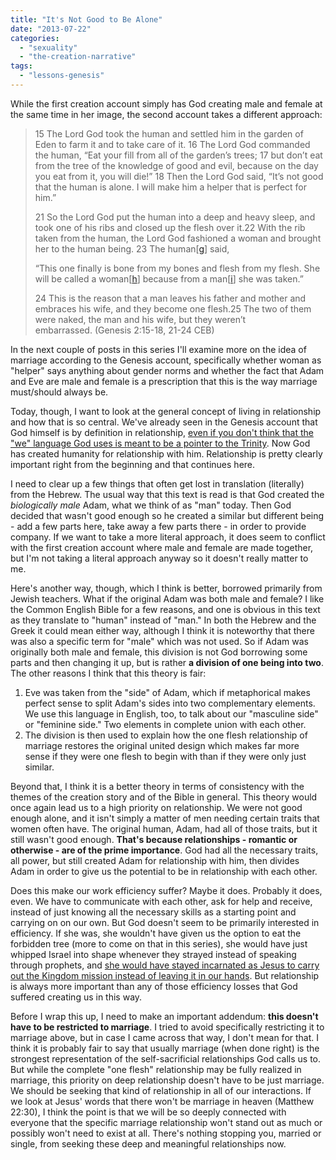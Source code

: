 ```yaml
---
title: "It's Not Good to Be Alone"
date: "2013-07-22"
categories: 
  - "sexuality"
  - "the-creation-narrative"
tags: 
  - "lessons-genesis"
---
```


While the first creation account simply has God creating male and female at the same time in her image, the second account takes a different approach:

> 15 The Lord God took the human and settled him in the garden of Eden to farm it and to take care of it. 16 The Lord God commanded the human, “Eat your fill from all of the garden’s trees; 17 but don’t eat from the tree of the knowledge of good and evil, because on the day you eat from it, you will die!” 18 Then the Lord God said, “It’s not good that the human is alone. I will make him a helper that is perfect for him.”
> 
> 21 So the Lord God put the human into a deep and heavy sleep, and took one of his ribs and closed up the flesh over it.22 With the rib taken from the human, the Lord God fashioned a woman and brought her to the human being. 23 The human\[[g](https://www.biblegateway.com/passage/?search=genesis%202&version=CEB#fen-CEB-54g "See footnote g")\] said,
> 
> “This one finally is bone from my bones and flesh from my flesh. She will be called a woman\[[h](https://www.biblegateway.com/passage/?search=genesis%202&version=CEB#fen-CEB-54h "See footnote h")\] because from a man\[[i](https://www.biblegateway.com/passage/?search=genesis%202&version=CEB#fen-CEB-54i "See footnote i")\] she was taken.”
> 
> 24 This is the reason that a man leaves his father and mother and embraces his wife, and they become one flesh.25 The two of them were naked, the man and his wife, but they weren’t embarrassed. (Genesis 2:15-18, 21-24 CEB)

<!--more-->In the next couple of posts in this series I'll examine more on the idea of marriage according to the Genesis account, specifically whether woman as "helper" says anything about gender norms and whether the fact that Adam and Eve are male and female is a prescription that this is the way marriage must/should always be.

Today, though, I want to look at the general concept of living in relationship and how that is so central. We've already seen in the Genesis account that God himself is by definition in relationship, [even if you don't think that the "we" language God uses is meant to be a pointer to the Trinity](http://anabaptistredux.com/the-trinity-in-the-creation-story/ "The Trinity in the Creation Story"). Now God has created humanity for relationship with him. Relationship is pretty clearly important right from the beginning and that continues here.

I need to clear up a few things that often get lost in translation (literally) from the Hebrew. The usual way that this text is read is that God created the _biologically male_ Adam, what we think of as "man" today. Then God decided that wasn't good enough so he created a similar but different being - add a few parts here, take away a few parts there - in order to provide company. If we want to take a more literal approach, it does seem to conflict with the first creation account where male and female are made together, but I'm not taking a literal approach anyway so it doesn't really matter to me.

Here's another way, though, which I think is better, borrowed primarily from Jewish teachers. What if the original Adam was both male and female? I like the Common English Bible for a few reasons, and one is obvious in this text as they translate to "human" instead of "man." In both the Hebrew and the Greek it could mean either way, although I think it is noteworthy that there was also a specific term for "male" which was not used. So if Adam was originally both male and female, this division is not God borrowing some parts and then changing it up, but is rather **a division of one being into two**. The other reasons I think that this theory is fair:

1. Eve was taken from the "side" of Adam, which if metaphorical makes perfect sense to split Adam's sides into two complementary elements. We use this language in English, too, to talk about our "masculine side" or "feminine side." Two elements in complete union with each other.
2. The division is then used to explain how the one flesh relationship of marriage restores the original united design which makes far more sense if they were one flesh to begin with than if they were only just similar.

Beyond that, I think it is a better theory in terms of consistency with the themes of the creation story and of the Bible in general. This theory would once again lead us to a high priority on relationship. We were not good enough alone, and it isn't simply a matter of men needing certain traits that women often have. The original human, Adam, had all of those traits, but it still wasn't good enough. **That's because relationships - romantic or otherwise - are of the prime importance**. God had all the necessary traits, all power, but still created Adam for relationship with him, then divides Adam in order to give us the potential to be in relationship with each other.

Does this make our work efficiency suffer? Maybe it does. Probably it does, even. We have to communicate with each other, ask for help and receive, instead of just knowing all the necessary skills as a starting point and carrying on on our own. But God doesn't seem to be primarily interested in efficiency. If she was, she wouldn't have given us the option to eat the forbidden tree (more to come on that in this series), she would have just whipped Israel into shape whenever they strayed instead of speaking through prophets, and [she would have stayed incarnated as Jesus to carry out the Kingdom mission instead of leaving it in our hands](http://anabaptistredux.com/why-did-jesus-leave/ "Why Did Jesus Leave? and How We Have Failed"). But relationship is always more important than any of those efficiency losses that God suffered creating us in this way.

Before I wrap this up, I need to make an important addendum: **this doesn't have to be restricted to marriage**. I tried to avoid specifically restricting it to marriage above, but in case I came across that way, I don't mean for that. I think it is probably fair to say that usually marriage (when done right) is the strongest representation of the self-sacrificial relationships God calls us to. But while the complete "one flesh" relationship may be fully realized in marriage, this priority on deep relationship doesn't have to be just marriage. We should be seeking that kind of relationship in all of our interactions. If we look at Jesus' words that there won't be marriage in heaven (Matthew 22:30), I think the point is that we will be so deeply connected with everyone that the specific marriage relationship won't stand out as much or possibly won't need to exist at all. There's nothing stopping you, married or single, from seeking these deep and meaningful relationships now.
